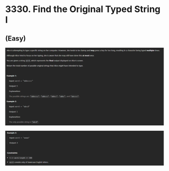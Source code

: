 # 3330. Find the Original Typed String I
## (Easy)

![alt text](image.png)

![alt text]({EB7C9965-23AB-4843-858D-A89C92775BE9}.png)